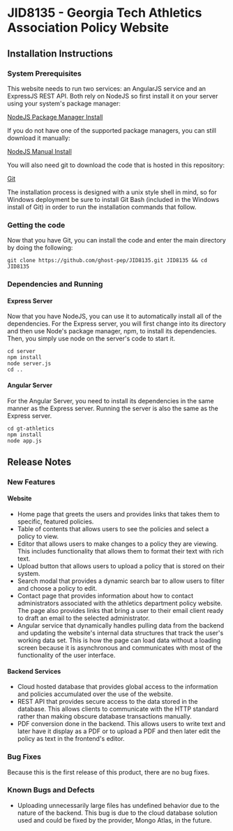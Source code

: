 # JID8135 - Georgia Tech Athletics Association Policy Website


## Installation Instructions
### System Prerequisites
This website needs to run two services: an AngularJS service and an ExpressJS REST API. Both rely on NodeJS so first install it on your server using your system's package manager: 

[NodeJS Package Manager Install](https://nodejs.org/en/download/package-manager/)

If you do not have one of the supported package managers, you can still download it manually: 

[NodeJS Manual Install](https://nodejs.org/en/download/)

You will also need git to download the code that is hosted in this repository:

[Git](https://git-scm.com/book/en/v2/Getting-Started-Installing-Git)

The installation process is designed with a unix style shell in mind, so for Windows deployment be sure to install Git Bash (included in the Windows install of Git) in order to run the installation commands that follow.

### Getting the code
Now that you have Git, you can install the code and enter the main directory by doing the following: 

`git clone https://github.com/ghost-pep/JID8135.git JID8135 && cd JID8135`

### Dependencies and Running

#### Express Server
Now that you have NodeJS, you can use it to automatically install all of the dependencies. For the Express server, you will first change into its directory and then use Node's package manager, npm, to install its dependencies. Then, you simply use node on the server's code to start it.

```
cd server
npm install
node server.js
cd ..
```

#### Angular Server
For the Angular Server, you need to install its dependencies in the same manner as the Express server. Running the server is also the same as the Express server.

```
cd gt-athletics
npm install
node app.js
```
## Release Notes
### New Features
#### Website
* Home page that greets the users and provides links that takes them to specific, featured policies.
* Table of contents that allows users to see the policies and select a policy to view.
* Editor that allows users to make changes to a policy they are viewing. This includes functionality that allows them to format their text with rich text.
* Upload button that allows users to upload a policy that is stored on their system.
* Search modal that provides a dynamic search bar to allow users to filter and choose a policy to edit.
* Contact page that provides information about how to contact administrators associated with the athletics department policy website. The page also provides links that bring a user to their email client ready to draft an email to the selected administrator.
* Angular service that dynamically handles pulling data from the backend and updating the website's internal data structures that track the user's working data set. This is how the page can load data without a loading screen because it is asynchronous and communicates with most of the functionality of the user interface.

#### Backend Services
* Cloud hosted database that provides global access to the information and policies accumulated over the use of the website.
* REST API that provides secure access to the data stored in the database. This allows clients to communicate with the HTTP standard rather than making obscure database transactions manually.
* PDF conversion done in the backend. This allows users to write text and later have it display as a PDF or to upload a PDF and then later edit the policy as text in the frontend's editor.

### Bug Fixes
Because this is the first release of this product, there are no bug fixes.

### Known Bugs and Defects
* Uploading unnecessarily large files has undefined behavior due to the nature of the backend. This bug is due to the cloud database solution used and could be fixed by the provider, Mongo Atlas, in the future.
